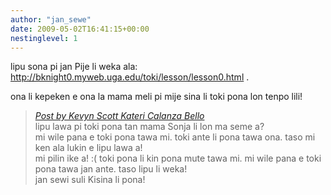 ```yaml
---
author: "jan_sewe"
date: 2009-05-02T16:41:15+00:00
nestinglevel: 1
---
```

lipu sona pi jan Pije li weka ala: http://bknight0.myweb.uga.edu/toki/lesson/lesson0.html .  
  
ona li kepeken e ona la mama meli pi mije sina li toki pona lon tenpo lili!  

> [_Post by Kevyn Scott Kateri Calanza Bello_](/tKUSEUNc/lipu-lawa-pi-toki-pona-li-weka-a#post1)  
> lipu lawa pi toki pona tan mama Sonja li lon ma seme a?  
> mi wile pana e toki pona tawa mi. toki ante li pona tawa ona. taso mi ken ala lukin e lipu lawa a!  
> mi pilin ike a! :( toki pona li kin pona mute tawa mi. mi wile pana e toki pona tawa jan ante. taso lipu li weka!  
> jan sewi suli Kisina li pona!  
>
